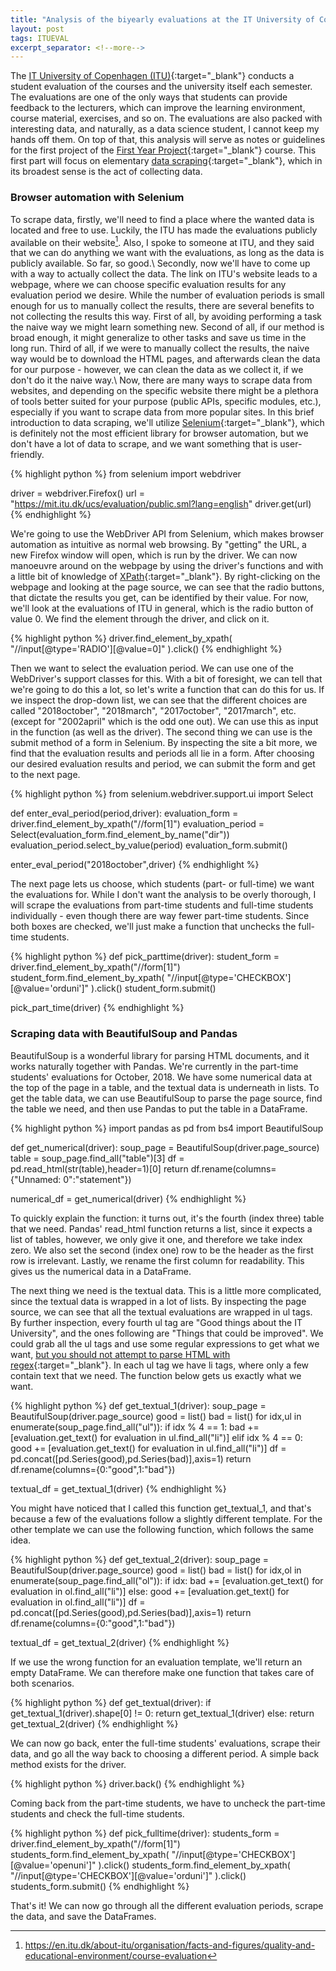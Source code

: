 ```yaml
---
title: "Analysis of the biyearly evaluations at the IT University of Copenhagen, part 1: Data scraping"
layout: post
tags: ITUEVAL
excerpt_separator: <!--more-->
---
```

The [IT University of Copenhagen (ITU)](https://www.itu.dk/){:target="_blank"} conducts a student evaluation of the courses and the university itself each semester. The evaluations are one of the only ways that students can provide feedback to the lecturers, which can improve the learning environment, course material, exercises, and so on. The evaluations are also packed with interesting data, and naturally, as a data science student, I cannot keep my hands off them. On top of that, this analysis will serve as notes or guidelines for the first project of the [First Year Project](https://mit.itu.dk/ucs/cb_www/course.sml?course_id=2708256&mode=search&lang=en&print_friendly_p=t&goto=1547640286.000){:target="_blank"} course. This first part will focus on elementary [data scraping](https://en.wikipedia.org/wiki/Data_scraping){:target="_blank"}, which in its broadest sense is the act of collecting data.
<!--more-->

### Browser automation with Selenium
To scrape data, firstly, we'll need to find a place where the wanted data is located and free to use. Luckily, the ITU has made the evaluations publicly available on their website[^1]. Also, I spoke to someone at ITU, and they said that we can do anything we want with the evaluations, as long as the data is publicly available. So far, so good.\\
Secondly, now we'll have to come up with a way to actually collect the data. The link on ITU's website leads to a webpage, where we can choose specific evaluation results for any evaluation period we desire. While the number of evaluation periods is small enough for us to manually collect the results, there are several benefits to not collecting the results this way. First of all, by avoiding performing a task the naive way we might learn something new. Second of all, if our method is broad enough, it might generalize to other tasks and save us time in the long run. Third of all, if we were to manually collect the results, the naive way would be to download the HTML pages, and afterwards clean the data for our purpose - however, we can clean the data as we collect it, if we don't do it the naive way.\\
Now, there are many ways to scrape data from websites, and depending on the specific website there might be a plethora of tools better suited for your purpose (public APIs, specific modules, etc.), especially if you want to scrape data from more popular sites. In this brief introduction to data scraping, we'll utilize [Selenium](https://github.com/SeleniumHQ/Selenium){:target="_blank"}, which is definitely not the most efficient library for browser automation, but we don't have a lot of data to scrape, and we want something that is user-friendly.

{% highlight python %}
from selenium import webdriver

driver = webdriver.Firefox()
url = "https://mit.itu.dk/ucs/evaluation/public.sml?lang=english"
driver.get(url)
{% endhighlight %}

We're going to use the WebDriver API from Selenium, which makes browser automation as intuitive as normal web browsing. By "getting" the URL, a new Firefox window will open, which is run by the driver. We can now manoeuvre around on the webpage by using the driver's functions and with a little bit of knowledge of [XPath](https://en.wikipedia.org/wiki/XPath){:target="_blank"}. By right-clicking on the webpage and looking at the page source, we can see that the radio buttons, that dictate the results you get, can be identified by their value. For now, we'll look at the evaluations of ITU in general, which is the radio button of value 0. We find the element through the driver, and click on it.

{% highlight python %}
driver.find_element_by_xpath(
    "//input[@type='RADIO'][@value=0]"
).click()
{% endhighlight %}

Then we want to select the evaluation period. We can use one of the WebDriver's support classes for this. With a bit of foresight, we can tell that we're going to do this a lot, so let's write a function that can do this for us. If we inspect the drop-down list, we can see that the different choices are called "2018october", "2018march", "2017october", "2017march", etc. (except for "2002april" which is the odd one out). We can use this as input in the function (as well as the driver). The second thing we can use is the submit method of a form in Selenium. By inspecting the site a bit more, we find that the evaluation results and periods all lie in a form. After choosing our desired evaluation results and period, we can submit the form and get to the next page.

{% highlight python %}
from selenium.webdriver.support.ui import Select

def enter_eval_period(period,driver):
    evaluation_form = driver.find_element_by_xpath("//form[1]")
    evaluation_period = Select(evaluation_form.find_element_by_name("dir"))
    evaluation_period.select_by_value(period)
    evaluation_form.submit()

enter_eval_period("2018october",driver)
{% endhighlight %}

The next page lets us choose, which students (part- or full-time) we want the evaluations for. While I don't want the analysis to be overly thorough, I will scrape the evaluations from part-time students and full-time students individually - even though there are way fewer part-time students. Since both boxes are checked, we'll just make a function that unchecks the full-time students.

{% highlight python %}
def pick_parttime(driver):
    student_form = driver.find_element_by_xpath("//form[1]")
    student_form.find_element_by_xpath(
        "//input[@type='CHECKBOX'][@value='orduni']"
    ).click()
    student_form.submit()

pick_part_time(driver)
{% endhighlight %}

### Scraping data with BeautifulSoup and Pandas
BeautifulSoup is a wonderful library for parsing HTML documents, and it works naturally together with Pandas. We're currently in the part-time students' evaluations for October, 2018. We have some numerical data at the top of the page in a table, and the textual data is underneath in lists. To get the table data, we can use BeautifulSoup to parse the page source, find the table we need, and then use Pandas to put the table in a DataFrame.

{% highlight python %}
import pandas as pd
from bs4 import BeautifulSoup

def get_numerical(driver):
    soup_page = BeautifulSoup(driver.page_source)
    table = soup_page.find_all("table")[3]
    df = pd.read_html(str(table),header=1)[0]
    return df.rename(columns={"Unnamed: 0":"statement"})

numerical_df = get_numerical(driver)
{% endhighlight %}

To quickly explain the function: it turns out, it's the fourth (index three) table that we need. Pandas' read_html function returns a list, since it expects a list of tables, however, we only give it one, and therefore we take index zero. We also set the second (index one) row to be the header as the first row is irrelevant. Lastly, we rename the first column for readability. This gives us the numerical data in a DataFrame.

The next thing we need is the textual data. This is a little more complicated, since the textual data is wrapped in a lot of lists. By inspecting the page source, we can see that all the textual evaluations are wrapped in ul tags. By further inspection, every fourth ul tag are "Good things about the IT University", and the ones following are "Things that could be improved". We could grab all the ul tags and use some regular expressions to get what we want, [but you should not attempt to parse HTML with regex](https://stackoverflow.com/a/1732454){:target="_blank"}. In each ul tag we have li tags, where only a few contain text that we need. The function below gets us exactly what we want.

{% highlight python %}
def get_textual_1(driver):
    soup_page = BeautifulSoup(driver.page_source)
    good = list()
    bad = list()
    for idx,ul in enumerate(soup_page.find_all("ul")):
        if idx % 4 == 1:
            bad += [evaluation.get_text() for evaluation in ul.find_all("li")]
        elif idx % 4 == 0:
            good += [evaluation.get_text() for evaluation in ul.find_all("li")]
    df = pd.concat([pd.Series(good),pd.Series(bad)],axis=1)
    return df.rename(columns={0:"good",1:"bad"})

textual_df = get_textual_1(driver)
{% endhighlight %}

You might have noticed that I called this function get_textual_1, and that's because a few of the evaluations follow a slightly different template. For the other template we can use the following function, which follows the same idea.

{% highlight python %}
def get_textual_2(driver):
    soup_page = BeautifulSoup(driver.page_source)
    good = list()
    bad = list()
    for idx,ol in enumerate(soup_page.find_all("ol")):
        if idx:
            bad += [evaluation.get_text() for evaluation in ol.find_all("li")]
        else:
            good += [evaluation.get_text() for evaluation in ol.find_all("li")]
    df = pd.concat([pd.Series(good),pd.Series(bad)],axis=1)
    return df.rename(columns={0:"good",1:"bad"})

textual_df = get_textual_2(driver)
{% endhighlight %}

If we use the wrong function for an evaluation template, we'll return an empty DataFrame. We can therefore make one function that takes care of both scenarios.

{% highlight python %}
def get_textual(driver):
    if get_textual_1(driver).shape[0] != 0:
        return get_textual_1(driver)
    else:
        return get_textual_2(driver)
{% endhighlight %}

We can now go back, enter the full-time students' evaluations, scrape their data, and go all the way back to choosing a different period. A simple back method exists for the driver.

{% highlight python %}
driver.back()
{% endhighlight %}

Coming back from the part-time students, we have to uncheck the part-time students and check the full-time students.

{% highlight python %}
def pick_fulltime(driver):
    students_form = driver.find_element_by_xpath("//form[1]")
    students_form.find_element_by_xpath(
        "//input[@type='CHECKBOX'][@value='openuni']"
    ).click()
    students_form.find_element_by_xpath(
        "//input[@type='CHECKBOX'][@value='orduni']"
    ).click()
    students_form.submit()
{% endhighlight %}

That's it! We can now go through all the different evaluation periods, scrape the data, and save the DataFrames.



[^1]: https://en.itu.dk/about-itu/organisation/facts-and-figures/quality-and-educational-environment/course-evaluation
